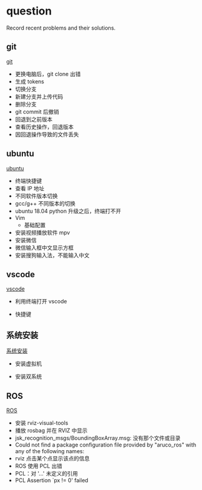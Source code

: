 # question
Record recent problems and their solutions.

## git

[git](file/git.md)

- 更换电脑后，git clone 出错
- 生成 tokens
- 切换分支
- 新建分支并上传代码
- 删除分支
- git commit 后撤销
- 回退到之前版本
- 查看历史操作，回退版本
- 因回退操作导致的文件丢失



## ubuntu

[ubuntu](file/ubuntu.md)

- 终端快捷键
- 查看 IP 地址
- 不同软件版本切换
- gcc/g++ 不同版本的切换
- ubuntu 18.04 python 升级之后，终端打不开
- Vim
  - 基础配置
- 安装视频播放软件 mpv
- 安装微信
- 微信输入框中文显示方框
- 安装搜狗输入法，不能输入中文



## vscode

[vscode](file/vscode.md)

- 利用终端打开 vscode

- 快捷键



## 系统安装

[系统安装](file/系统安装.md)

- 安装虚拟机

- 安装双系统



## ROS

[ROS](file/ROS.md)

- 安装 rviz-visual-tools
- 播放 rosbag 并在 RVIZ 中显示
- jsk_recognition_msgs/BoundingBoxArray.msg: 没有那个文件或目录
- Could not find a package configuration file provided by "aruco_ros" with any of the following names:
- rviz 点击某个点显示该点的信息
- ROS 使用 PCL 出错
- PCL：对 '...' 未定义的引用
- PCL Assertion `px != 0' failed



